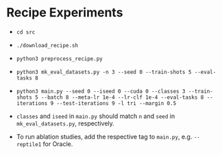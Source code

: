 # Recipe Experiments

 - ```cd src```

 - ```./download_recipe.sh```

 - ```python3 preprocess_recipe.py```

 - ```python3 mk_eval_datasets.py -n 3 --seed 0 --train-shots 5 --eval-tasks 8```

 - ```python3 main.py --seed 0 --iseed 0 --cuda 0 --classes 3 --train-shots 5 --batch 8 --meta-lr 1e-4 --lr-clf 1e-4 --eval-tasks 8 --iterations 9 --test-iterations 9 -l tri --margin 0.5```

 - ```classes``` and ```iseed``` in ```main.py``` should match ```n``` and ```seed``` in ```mk_eval_datasets.py```, respectively.

 - To run ablation studies, add the respective tag to ```main.py```, e.g. ```--reptile1``` for Oracle.